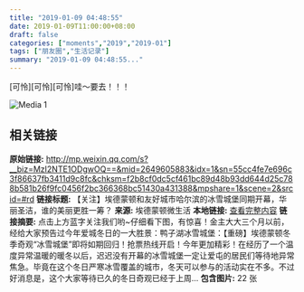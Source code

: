 ```yaml
---
title: "2019-01-09 04:48:55"
date: 2019-01-09T11:00:00+08:00
draft: false
categories: ["moments","2019","2019-01"]
tags: ["朋友圈","生活记录"]
summary: "2019-01-09 04:48:55..."
---
```


[可怜][可怜][可怜]哇～要去！！！

![Media 1](/Moments/photos/2019-01-09/201901090448550.jpg)

## 相关链接

**原始链接:** http://mp.weixin.qq.com/s?__biz=MzI2NTE1ODgwOQ==&mid=2649605883&idx=1&sn=55cc4fe7e696c3f86637fb3411d9c8fc&chksm=f2b8cf0dc5cf461bc89d48b93dd644d25c788b581b26f9fc0456f2bc366368bc51430a431388&mpshare=1&scene=2&srcid=#rd
**链接标题:** 【关注】埃德蒙顿和友好城市哈尔滨的冰雪城堡同期开幕，华丽圣洁，谁的美丽更胜一筹？
**来源:** 埃德蒙顿微生活
**本地链接:** [查看完整内容](/link_content/2019/01/2019-01-09-1/link_content/)
**链接摘要:** 点击上方蓝字关注我们哟~仔细看下图，有惊喜！金主大大三个月以前，经给大家预告过今年爱城冬日的一大胜景：鸭子湖冰雪城堡：【重磅】埃德蒙顿冬季奇观“冰雪城堡”即将如期回归！抢票热线开启！今年更加精彩！在经历了一个温度异常温暖的暖冬以后，迟迟没有开幕的冰雪城堡一定让爱屯的居民们等待地异常焦急。毕竟在这个冬日严寒冰雪覆盖的城市，冬天可以参与的活动实在不多。不过好消息是，这个大家等待已久的冬日奇观已经于上周...
**包含图片:** 22 张

